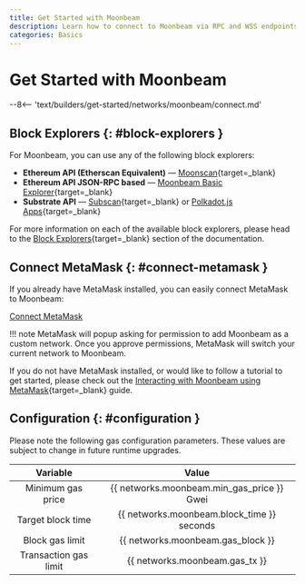 ```yaml
---
title: Get Started with Moonbeam
description: Learn how to connect to Moonbeam via RPC and WSS endpoints, how to connect MetaMask to Moonbeam, and about the available Moonbeam block explorers.
categories: Basics
---
```


# Get Started with Moonbeam

--8<-- 'text/builders/get-started/networks/moonbeam/connect.md'

## Block Explorers {: #block-explorers }

For Moonbeam, you can use any of the following block explorers:

 - **Ethereum API (Etherscan Equivalent)** — [Moonscan](https://moonbeam.moonscan.io){target=\_blank}
 - **Ethereum API JSON-RPC based** — [Moonbeam Basic Explorer](https://moonbeam-explorer.netlify.app/?network=Moonbeam){target=\_blank}
 - **Substrate API** — [Subscan](https://moonbeam.subscan.io){target=\_blank} or [Polkadot.js Apps](https://polkadot.js.org/apps/?rpc=wss://wss.api.moonbeam.network#/explorer){target=\_blank}

For more information on each of the available block explorers, please head to the [Block Explorers](/builders/get-started/explorers/){target=\_blank} section of the documentation.

## Connect MetaMask {: #connect-metamask }

If you already have MetaMask installed, you can easily connect MetaMask to Moonbeam:

<div class="button-wrapper">
    <a href="#" class="md-button connectMetaMask" value="moonbeam">Connect MetaMask</a>
</div>

!!! note
    MetaMask will popup asking for permission to add Moonbeam as a custom network. Once you approve permissions, MetaMask will switch your current network to Moonbeam.

If you do not have MetaMask installed, or would like to follow a tutorial to get started, please check out the [Interacting with Moonbeam using MetaMask](/tokens/connect/metamask/){target=\_blank} guide.

## Configuration {: #configuration }

Please note the following gas configuration parameters. These values are subject to change in future runtime upgrades.


|       Variable        |                   Value                    |
|:---------------------:|:------------------------------------------:|
|   Minimum gas price   | {{ networks.moonbeam.min_gas_price }} Gwei |
|   Target block time   | {{ networks.moonbeam.block_time }} seconds |
|    Block gas limit    |     {{ networks.moonbeam.gas_block }}      |
| Transaction gas limit |       {{ networks.moonbeam.gas_tx }}       |
